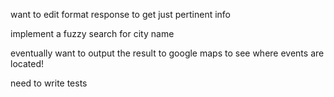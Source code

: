 want to edit format response to get just pertinent info

implement a fuzzy search for city name

eventually want to output the result to google maps to see where events are located!


need to write tests
